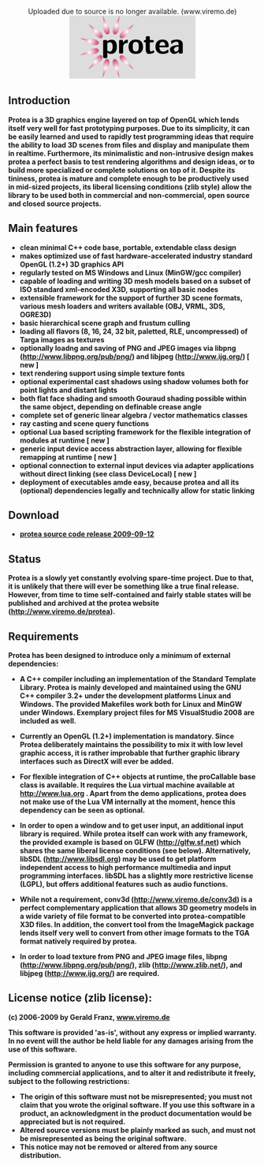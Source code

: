 <p align="center">Uploaded due to source is no longer available. (www.viremo.de)<b /><br />

<img src="protea_128.png" />
</p>


## Introduction
Protea is a 3D graphics engine layered on top of OpenGL which lends itself very well
for fast prototyping purposes. Due to its simplicity, it can be
easily learned and used to rapidly test programming ideas that require the ability to load
3D scenes from files and display and manipulate them in realtime. Furthermore, its minimalistic and non-intrusive design
makes protea a perfect basis to test rendering algorithms and design ideas, or to build more specialized or complete solutions
on top of it. Despite its tininess, protea is mature and complete enough to be productively used in mid-sized
projects, its liberal licensing conditions (zlib style) allow the library to be used both in commercial and non-commercial, open source and closed
source projects.

## Main features
- clean minimal C++ code base, portable, extendable class design
- makes optimized use of fast hardware-accelerated industry standard OpenGL (1.2+) 3D graphics API
- regularly tested on MS Windows and Linux (MinGW/gcc compiler)
- capable of loading and writing 3D mesh models based on a subset of ISO standard xml-encoded X3D, supporting all basic nodes
- extensible framework for the support of further 3D scene formats, various mesh loaders and writers available (OBJ, VRML, 3DS, OGRE3D)
- basic hierarchical scene graph and frustum culling
- loading all flavors (8, 16, 24, 32 bit, paletted, RLE, uncompressed) of Targa images as textures
- optionally loadng and saving of PNG and JPEG images via libpng (http://www.libpng.org/pub/png/) and libjpeg (http://www.ijg.org/) [ new ]
- text rendering support using simple texture fonts
- optional experimental cast shadows using shadow volumes both for point lights and distant lights
- both flat face shading and smooth Gouraud shading possible within the same object, depending on definable crease angle
- complete set of generic linear algebra / vector mathematics classes
- ray casting and scene query functions
- optional Lua based scripting framework for the flexible integration of modules at runtime [ new ]
- generic input device access abstraction layer, allowing for flexible remapping at runtime [ new ]
- optional connection to external input devices via adapter applications without direct linking (see class DeviceLocal) [ new ]
- deployment of executables amde easy, because protea and all its (optional) dependencies legally and technically allow for static linking

## Download
- <a href="http://www.viremo.de/protea/protea_090912.zip">protea source code release 2009-09-12</a>

## Status
Protea is a slowly yet constantly evolving spare-time project. Due to that, it is unlikely that there
will ever be something like a true final release. However, from time to time self-contained and fairly stable
states will be published and archived at the protea website (http://www.viremo.de/protea).

## Requirements
Protea has been designed to introduce only a minimum of external dependencies:

- A C++ compiler including an implementation of the Standard Template
  Library.  Protea is mainly developed and maintained using
   the GNU C++ compiler 3.2+ under the development platforms Linux and
  Windows. The provided Makefiles work both for Linux and MinGW under Windows. 
  Exemplary project files for MS VisualStudio 2008 are included as well.

- Currently an OpenGL (1.2+) implementation is mandatory. Since Protea deliberately maintains 
  the possibility to mix it with low level graphic access, it is rather improbable
  that further graphic library interfaces such as DirectX will ever be added.
  
- For flexible integration of C++ objects at runtime, the proCallable base class is available.
  It requires the Lua virtual machine available at http://www.lua.org . Apart from the demo
  applications, protea does not make use of the Lua VM internally at the moment, hence this
  dependency can be seen as optional.

- In order to open a window and to get user input, an additional input library is required.
  While protea itself can work with any framework, the provided example is based on
  GLFW (http://glfw.sf.net) which shares the same liberal license conditions (see below). Alternatively,
  libSDL (http://www.libsdl.org) may be used to get platform independent access to high
  performance multimedia and input programming interfaces. libSDL has a slightly more restrictive
  license (LGPL), but offers additional features such as audio functions.
  
- While not a requirement, conv3d (http://www.viremo.de/conv3d) is a perfect complementary application that allows
  3D geometry models in a wide variety of file format to be converted into protea-compatible X3D files. In addition,
  the convert tool from the ImageMagick package lends itself very well to convert from other image formats to the
  TGA format natively required by protea.

- In order to load texture from PNG and JPEG image files, libpng (http://www.libpng.org/pub/png/), zlib 
  (http://www.zlib.net/), and libjpeg (http://www.ijg.org/) are required.

## License notice (zlib license):

 (c) 2006-2009 by Gerald Franz, www.viremo.de

  This software is provided 'as-is', without any express or implied
  warranty.  In no event will the author be held liable for any damages
  arising from the use of this software.

  Permission is granted to anyone to use this software for any purpose,
  including commercial applications, and to alter it and redistribute it
  freely, subject to the following restrictions:

  - The origin of this software must not be misrepresented; you must not
     claim that you wrote the original software. If you use this software
     in a product, an acknowledgment in the product documentation would be
     appreciated but is not required.
  - Altered source versions must be plainly marked as such, and must not be
     misrepresented as being the original software.
  - This notice may not be removed or altered from any source distribution.
 
